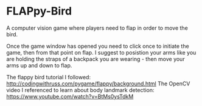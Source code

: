 # FLAPpy-Bird
A computer vision game where players need to flap in order to move the bird.

Once the game window has opened you need to click once to initiate the game, then from that point on flap.
I suggest to posistion your arms like you are holding the straps of a backpack you are wearing - then move your arms up and down to flap.

The flappy bird tutorial I followed: http://codingwithruss.com/pygame/flappy/background.html
The OpenCV video I referenced to learn about body landmark detection: https://www.youtube.com/watch?v=BtMs0ysTdkM
